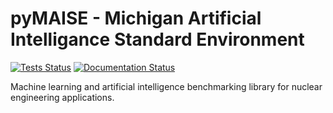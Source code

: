 # pyMAISE - Michigan Artificial Intelligance Standard Environment

[![Tests Status](https://github.com/myerspat/pyMAISE/actions/workflows/test.yml/badge.svg)](https://github.com/myerspat/pyMAISE/actions/workflows)
[![Documentation Status](https://readthedocs.org/projects/pymaise/badge/?version=latest)](https://pymaise.readthedocs.io/en/latest/?badge=latest)

Machine learning and artificial intelligence benchmarking library for nuclear engineering applications.
